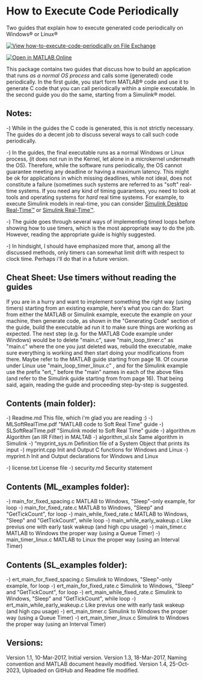 # How to Execute Code Periodically
Two guides that explain how to execute generated code periodically on Windows&reg; or Linux&reg; 

[![View how-to-execute-code-periodically on File Exchange](https://www.mathworks.com/matlabcentral/images/matlab-file-exchange.svg)](https://www.mathworks.com/matlabcentral/fileexchange/62289-how-to-execute-code-periodically)

[![Open in MATLAB Online](https://www.mathworks.com/images/responsive/global/open-in-matlab-online.svg)](https://matlab.mathworks.com/open/github/v1?repo=giampy1969/how-to-execute-code-periodically)

This package contains two guides that discuss how to build an application that runs _as a normal OS process_ and calls some (generated) code periodically. 
In the first guide, you start form MATLAB&reg; code and use it to generate C code that you can call periodically within a simple executable.
In the second guide you do the same, starting from a Simulink&reg; model.


Notes:
------------

-) While in the guides the C code is generated, this is not strictly necessary. The guides do a decent job to discuss several ways to call such code periodically.

-) In the guides, the final executable runs as a normal Windows or Linux process, (it does not run in the Kernel, let alone in a microkernel underneath the OS). Therefore, while the software runs periodically, the OS cannot guarantee meeting any deadline or having a maximum latency. This might be ok for applications in which missing deadlines, while not ideal, does not constitute a failure (sometimes such systems are referred to as "soft" real-time systems. If you need any kind of timing guarantees, you need to look at tools and operating systems for _hard_ real time systems. For example, to execute Simulink models in real-time, you can consider [Simulink Desktop Real-Time:tm:](https://www.mathworks.com/products/simulink-desktop-real-time.html) or [Simulink Real-Time:tm:](https://www.mathworks.com/products/simulink-real-time.html). 

-) The guide goes through several ways of implementing timed loops before showing how to use timers, which is the most appropriate way to do the job. However, reading the appropriate guide is highly suggested.

-) In hindsight, I should have emphasized more that, among all the discussed methods, only timers can somewhat limit drift with respect to clock time. Perhaps i'll do that in a future version.


Cheat Sheet: Use timers without reading the guides
--------------------------------------------------

If you are in a hurry and want to implement something the right way (using timers) starting from an existing example, here's what you can do:
Start from either the MATLAB or Simulink example, execute the example on your machine, then generate code, as shown in the "Generating Code" section of the guide, build the executable ad run it to make sure things are working as expected. 
The next step (e.g. for the MATLAB Code example under Windows) would be to delete "main.c", save "main_loop_timer.c" as "main.c" where the one you just deleted was, rebuild the executable, make sure everything is working and then start doing your modifications from there. Maybe refer to the MATLAB guide starting from page 18. Of course under Linux use "main_loop_timer_linux.c" , and for the Simulink example use the prefix "ert_" before the "main" names in each of the above files (and refer to the Simulink guide starting from from page 16).
That being said, again, reading the guide and proceeding step-by-step is suggested.


Contents (main folder):
-----------------------

-) Readme.md                        This file, which i'm glad you are reading :)
-) MLSoftRealTime.pdf               "MATLAB code to Soft Real Time" guide
-) SLSoftRealTime.pdf               "Simulink model to Soft Real Time" guide
-) algorithm.m                      Algorithm (an IIR Filter) in MALTAB
-) algorithm_sl.slx                 Same algorithm in Simulink
-) “myprint_sys.m                   Definition file of a System Object that prints its input
-) myprint.cpp                      Init and Output C functions for Windows and Linux
-) myprint.h                        Init and Output declarations for Windows and Linux

-) license.txt                      License file
-) security.md                      Security statement


Contents (ML_examples folder):
------------------------------

-) main_for_fixed_spacing.c         MATLAB to Windows, "Sleep"-only example, for loop
-) main_for_fixed_rate.c            MATLAB to Windows, "Sleep" and "GetTickCount", for loop
-) main_while_fixed_rate.c          MATLAB to Windows, "Sleep" and "GetTickCount", while loop
-) main_while_early_wakeup.c        Like previus one with early task wakeup (and high cpu usage)
-) main_timer.c                     MATLAB to Windows the proper way (using a Queue Timer)
-) main_timer_linux.c               MATLAB to Linux the proper way (using an Interval Timer)


Contents (SL_examples folder):
------------------------------
-) ert_main_for_fixed_spacing.c     Simulink to Windows, "Sleep"-only example, for loop
-) ert_main_for_fixed_rate.c        Simulink to Windows, "Sleep" and "GetTickCount", for loop
-) ert_main_while_fixed_rate.c      Simulink to Windows, "Sleep" and "GetTickCount", while loop
-) ert_main_while_early_wakeup.c    Like previus one with early task wakeup (and high cpu usage)
-) ert_main_timer.c                 Simulink to Windows the proper way (using a Queue Timer)
-) ert_main_timer_linux.c           Simulink to Windows the proper way (using an Interval Timer)


Versions:
---------
Version 1.1, 10-Mar-2017, Initial version.
Version 1.3, 18-Mar-2017, Naming convention and MATLAB document heavily modified.
Version 1.4, 25-Oct-2023, Uploaded on GitHub and Readme file modified.
